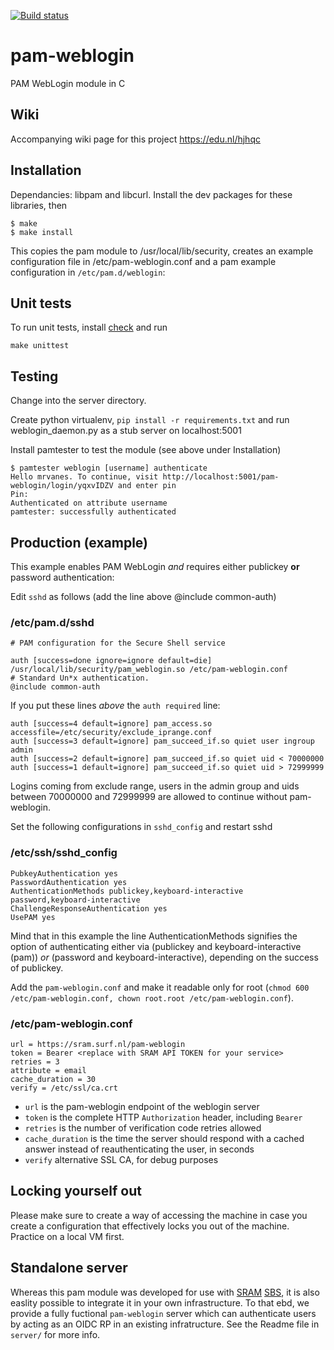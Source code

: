 [![Build status](https://github.com/SURFscz/pam-weblogin/actions/workflows/build.yml/badge.svg)](https://github.com/SURFscz/pam-weblogin/actions)

# pam-weblogin

PAM WebLogin module in C

## Wiki

Accompanying wiki page for this project https://edu.nl/hjhqc

## Installation

Dependancies: libpam and libcurl. Install the dev packages for these libraries, then

```
$ make
$ make install
```

This copies the pam module to /usr/local/lib/security, creates an example configuration file in /etc/pam-weblogin.conf and a pam example configuration in `/etc/pam.d/weblogin`:

## Unit tests
To run unit tests, install [check](https://libcheck.github.io/check/) and run
```
make unittest
```

## Testing

Change into the server directory.

Create python virtualenv, `pip install -r requirements.txt` and run weblogin_daemon.py as a stub server on localhost:5001

Install pamtester to test the module (see above under Installation)

```
$ pamtester weblogin [username] authenticate
Hello mrvanes. To continue, visit http://localhost:5001/pam-weblogin/login/yqxvIDZV and enter pin
Pin:
Authenticated on attribute username
pamtester: successfully authenticated
```

## Production (example)

This example enables PAM WebLogin _and_ requires either publickey **or** password authentication:

Edit `sshd` as follows (add the line above @include common-auth)

### /etc/pam.d/sshd

```
# PAM configuration for the Secure Shell service

auth [success=done ignore=ignore default=die] /usr/local/lib/security/pam_weblogin.so /etc/pam-weblogin.conf
# Standard Un*x authentication.
@include common-auth
```

If you put these lines _above_ the `auth required` line:

```
auth [success=4 default=ignore] pam_access.so accessfile=/etc/security/exclude_iprange.conf
auth [success=3 default=ignore] pam_succeed_if.so quiet user ingroup admin
auth [success=2 default=ignore] pam_succeed_if.so quiet uid < 70000000
auth [success=1 default=ignore] pam_succeed_if.so quiet uid > 72999999
```

Logins coming from exclude range, users in the admin group and uids between 70000000 and 72999999 are allowed to continue without pam-weblogin.

Set the following configurations in `sshd_config` and restart sshd

### /etc/ssh/sshd_config

```
PubkeyAuthentication yes
PasswordAuthentication yes
AuthenticationMethods publickey,keyboard-interactive password,keyboard-interactive
ChallengeResponseAuthentication yes
UsePAM yes
```

Mind that in this example the line AuthenticationMethods signifies the option of authenticating either via (publickey and keyboard-interactive (pam)) _or_ (password and keyboard-interactive), depending on the success of publickey.

Add the `pam-weblogin.conf` and make it readable only for root (`chmod 600 /etc/pam-weblogin.conf, chown root.root /etc/pam-weblogin.conf`).

### /etc/pam-weblogin.conf

```
url = https://sram.surf.nl/pam-weblogin
token = Bearer <replace with SRAM API TOKEN for your service>
retries = 3
attribute = email
cache_duration = 30
verify = /etc/ssl/ca.crt
```

-   `url` is the pam-weblogin endpoint of the weblogin server
-   `token` is the complete HTTP `Authorization` header, including `Bearer`
-   `retries` is the number of verification code retries allowed
-   `cache_duration` is the time the server should respond with a cached answer instead of reauthenticating the user, in seconds
-   `verify` alternative SSL CA, for debug purposes

## Locking yourself out

Please make sure to create a way of accessing the machine in case you create a configuration that effectively locks you out of the machine. Practice on a local VM first.

## Standalone server

Whereas this pam module was developed for use with [SRAM](https://wiki.surfnet.nl/display/SRAM) [SBS](https://github.com/SURFscz/SBS), it is also easlity possible to integrate it in your own infrastructure. To that ebd, we provide a fully fuctional `pam-weblogin` server which can authenticate users by acting as an OIDC RP in an existing infratructure. See the Readme file in `server/` for more info.
